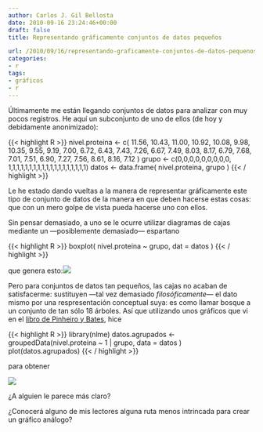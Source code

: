 ```yaml
---
author: Carlos J. Gil Bellosta
date: 2010-09-16 23:24:46+00:00
draft: false
title: Representando gráficamente conjuntos de datos pequeños

url: /2010/09/16/representando-graficamente-conjuntos-de-datos-pequenos/
categories:
- r
tags:
- gráficos
- r
---
```


Últimamente me están llegando conjuntos de datos para analizar con muy pocos registros. He aquí un subconjunto de uno de ellos (de hoy y debidamente anonimizado):

{{< highlight R >}}
nivel.proteina <- c( 11.56, 10.43, 11.00, 10.92, 10.08, 9.98, 10.35,
  9.55, 9.19, 7.00, 6.72, 6.43, 7.43, 7.26, 6.67,  7.49, 8.03, 8.17,
  6.79, 7.68, 7.01, 7.51, 6.90, 7.27, 7.56, 8.61, 8.16, 7.12 )
grupo <- c(0,0,0,0,0,0,0,0,0,
  1,1,1,1,1,1,1,1,1,1,1,1,1,1,1,1,1,1,1)
datos <- data.frame( nivel.proteina, grupo )
{{< / highlight  >}}


Le he estado dando vueltas a la manera de representar gráficamente este tipo de conjunto de datos de la manera en que deben hacerse estas cosas: que con un mero golpe de vista pueda hacerse uno con ellos.

Sin pensar demasiado, a uno se le ocurre utilizar diagramas de cajas mediante un —posiblemente demasiado— espartano

{{< highlight R >}}
boxplot( nivel.proteina ~ grupo, dat = datos )
{{< / highlight  >}}

que genera esto:[![](/wp-uploads/2010/09/boxplot.png#center)
](/wp-uploads/2010/09/boxplot.png#center)

Pero para conjuntos de datos tan pequeños, las cajas no acaban de satisfacerme: sustituyen —tal vez demasiado _filosóficamente_— el dato mismo por una respresentación conceptual suya: es como llamar bosque a un conjunto de tan sólo 18 árboles. Así que utilizando unos gráficos que vi en el [libro de Pinheiro y Bates](http://stat.bell-labs.com/NLME/MEMSS/index.html), hice

{{< highlight R >}}
library(nlme)
datos.agrupados <- groupedData(nivel.proteina ~ 1 | grupo, data = datos )
plot(datos.agrupados)
{{< / highlight  >}}

para obtener


[![](/wp-uploads/2010/09/grouped.png#center)
](/wp-uploads/2010/09/grouped.png#center)




¿A alguien le parece más claro?




¿Conocerá alguno de mis lectores alguna ruta menos intrincada para crear un gráfico análogo?
